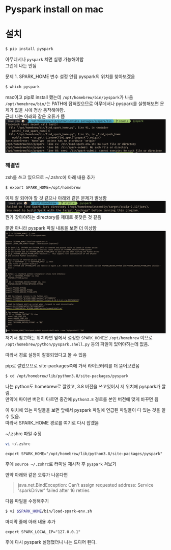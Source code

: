 # Pyspark install on mac

# 설치
```sh
$ pip install pyspark
```

아무데서나 `pyspark` 치면 실행 가능해야함  
그런데 나는 안됨

문제 1. SPARK_HOME 변수 설정 안됨
pyspark의 위치를 찾아보겠음
```sh
$ which pyspark
```
mac이고 pip로 install 했는데 `/opt/homebrew/bin/pyspark`가 나옴
`/opt/homebrew/bin/`는 PATH에 잡혀있으므로 아무데서나 pyspark를 실행해보면 문제가 없을 시에 정상 동작해야함.  
근데 나는 아래와 같은 오류가 뜸  
![](/assets/img/2022-11-25-spark_install/spark_install_env_setting.png)

### 해결법
zsh를 쓰고 있으므로 ~/.zshrc에 아래 내용 추가
```sh
$ export SPARK_HOME=/opt/homebrew
```

이제 잘 되어야 할 것 같으나 아래와 같은 문제가 발생함  
![](/assets/img/2022-11-25-spark_install/spark_install_scala_problem.png)
뭔가 찾아야하는 directory를 제대로 못찾은 것 같음  

뿐만 아니라 pyspark 파일 내용을 보면 더 이상함
![](/assets/img/2022-11-25-spark_install/spark_install_pyspark_content.png)
저기서 참고하는 위치라면 앞에서 설정한 `SPARK_HOME`은 `/opt/homebrew` 이므로 `/opt/homebrew/python/pyspark.shell.py` 등의 파일이 있어야하는데 없음.  

따라서 경로 설정이 잘못되었다고 볼 수 있음  

pip로 깔았으므로 site-packages쪽에 가서 라이브러리를 더 뜯어보겠음  
```sh
$ cd /opt/homebrew/lib/python3.8/site-packages/pyspark
```
나는 python도 homebrew로 깔았고, 3.8 버전을 쓰고있어서 저 위치에 pyspark가 깔림.  
만약에 파이썬 버전이 다르면 중간에 `python3.8` 경로를 본인 버전에 맞게 바꾸면 됨  

이 위치에 있는 파일들을 보면 앞에서 pyspark 파일에 언급된 파일들이 다 있는 것을 알 수 있음.  
따라서 SPARK_HOME 경로를 여기로 다시 잡겠음  

~/.zshrc 파일 수정
```sh
vi ~/.zshrc
```
```
export SPARK_HOME="/opt/homebrew/lib/python3.8/site-packages/pyspark"
```
후에 `source ~/.zshrc`로 터미널 재시작 후 `pyspark` 쳐보기  

만약 아래와 같은 오류가 나온다면 
> java.net.BindException: Can't assign requested address: Service 'sparkDriver' failed after 16 retries

다음 파일을 수정해주기
```sh
$ vi $SPARK_HOME/bin/load-spark-env.sh
```

마지막 줄에 아래 내용 추가
```
export SPARK_LOCAL_IP="127.0.0.1"
```

후에 다시 pyspark 실행했더니 나는 드디어 된다.